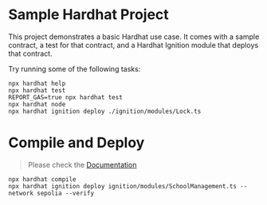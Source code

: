 # Sample Hardhat Project

This project demonstrates a basic Hardhat use case. It comes with a sample contract, a test for that contract, and a Hardhat Ignition module that deploys that contract.

Try running some of the following tasks:

```shell
npx hardhat help
npx hardhat test
REPORT_GAS=true npx hardhat test
npx hardhat node
npx hardhat ignition deploy ./ignition/modules/Lock.ts
```

# Compile and Deploy
> Please check the [Documentation](./doc/README.md)
```shell
npx hardhat compile
npx hardhat ignition deploy ignition/modules/SchoolManagement.ts --network sepolia --verify

```